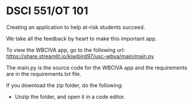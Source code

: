 # DSCI 551/OT 101
Creating an application to help at-risk students succeed.

We take all the feedback by heart to make this important app.

To view the WBCIVA app, go to the following url: https://share.streamlit.io/kiwibird97/usc-wbva/main/main.py

The main.py is the source code for the WBCIVA app and the requirements are in the requirements.txt file.

If you download the zip folder, do the following:

* Unzip the folder, and open it in a code editor.
